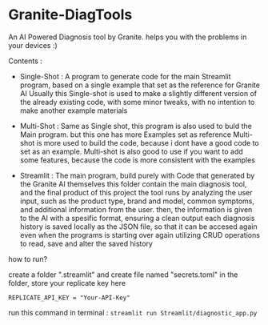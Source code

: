 # Granite-DiagTools
An AI Powered Diagnosis tool by Granite. helps you with the problems in  your devices :)

Contents :
- Single-Shot : A program to generate code for the main Streamlit program, based on a single example that set as the reference for Granite AI
Usually this Single-shot is used to make a slightly different version of the already existing code, with some minor tweaks, with no intention to make another example materials

- Multi-Shot : Same as Single shot, this program is also used to buld the Main program. but this one has more Examples set as reference
Multi-shot is more used to build the code, because i dont have a good code to set as an example.
Multi-shot is also good to use if you want to add some features, because the code is more consistent with the examples

- Streamlit : The main program, build purely with Code that generated by the Granite AI themselves
this folder contain the main diagnosis tool, and the final product of this project
the tool runs by analyzing the user input, such as the product type, brand and model, common symptoms, and additional information from the user.
then, the information is given to the AI with a spesific format, ensuring a clean output
each diagnosis history is saved locally as the JSON file, so that it can be accesed again even when the programs is starting over again
utilizing CRUD operations to read, save and alter the saved history

how to run?

create a folder ".streamlit" and create file named "secrets.toml" in the folder, store your replicate key here

`REPLICATE_API_KEY = "Your-API-Key"`

run this command in terminal :
`streamlit run Streamlit/diagnostic_app.py`
